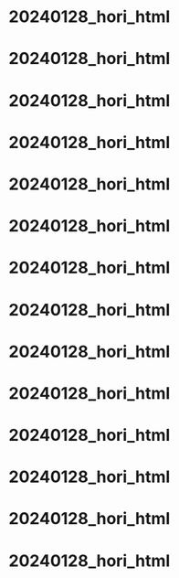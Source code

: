 # 20240128_hori_html
# 20240128_hori_html
# 20240128_hori_html
# 20240128_hori_html
# 20240128_hori_html
# 20240128_hori_html
# 20240128_hori_html
# 20240128_hori_html
# 20240128_hori_html
# 20240128_hori_html
# 20240128_hori_html
# 20240128_hori_html
# 20240128_hori_html
# 20240128_hori_html
